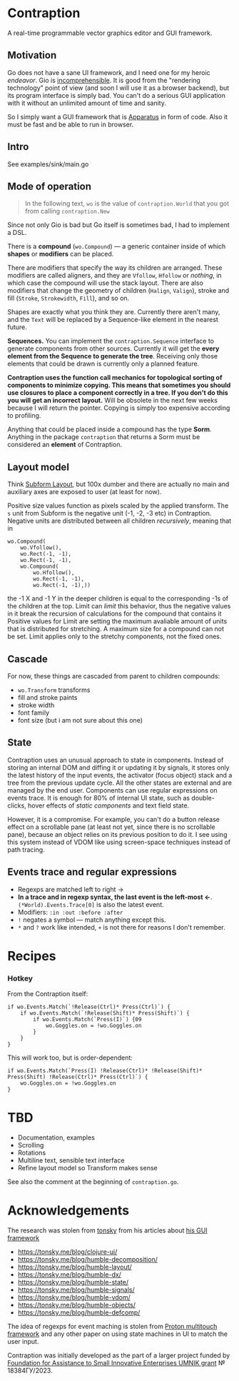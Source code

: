 # Contraption
A real-time programmable vector graphics editor and GUI framework.

## Motivation
Go does not have a sane UI framework, and I need one for my heroic _endeavor_. Gio is [incomprehensible](https://gioui.org/doc/learn/get-started#creating-the-program). It is good from the "rendering technology" point of view (and soon I will use it as a browser backend), but its program interface is simply bad. You can't do a serious GUI application with it without an unlimited amount of time and sanity.

So I simply want a GUI framework that is [Apparatus](https://aprt.us) in form of code. Also it must be fast and be able to run in browser.

## Intro
See examples/sink/main.go

## Mode of operation
> In the following text, `wo` is the value of `contraption.World` that you got from calling `contraption.New`

Since not only Gio is bad but Go itself is sometimes bad, I had to implement a DSL.

There is a **compound** (`wo.Compound`) — a generic container inside of which **shapes** or **modifiers** can be placed. 

There are modifiers that specify the way its children are arranged. These modifiers are called aligners, and they are `Vfollow`, `Hfollow` or _nothing_, in which case the compound will use the stack layout.
There are also modifiers that change the geometry of children (`Halign`, `Valign`), stroke and fill (`Stroke`, `Strokewidth`, `Fill`), and so on.

Shapes are exactly what you think they are. Currently there aren't many, and the `Text` will be replaced by a Sequence-like element in the nearest future. 

**Sequences.** You can implement the `contraption.Sequence` interface to generate components from other sources. Currently it will get the **every element from the Sequence to generate the tree**. Receiving only those elements that could be drawn is currently only a planned feature.

**Contraption uses the function call mechanics for topological sorting of components to minimize copying. This means that sometimes you should use closures to place a component correctly in a tree. If you don't do this you will get an incorrect layout.** Will be obsolete in the next few weeks because I will return the pointer. Copying is simply too expensive according to profiling.

Anything that could be placed inside a compound has the type **Sorm**. Anything in the package `contraption` that returns a Sorm must be considered an **element** of Contraption.

## Layout model
Think [Subform Layout](https://subformapp.com/articles/why-not-flexbox/), but 100x dumber and there are actually no main and auxiliary axes are exposed to user (at least for now).

Positive size values function as pixels scaled by the applied transform. The `s` unit from Subform is the negative unit (-1, -2, -3 etc) in Contraption. Negative units are distributed between all children _recursively_, meaning that in
```
wo.Compound(
	wo.Vfollow(),
	wo.Rect(-1, -1),
	wo.Rect(-1, -1),
	wo.Compound(
		wo.Hfollow(),
		wo.Rect(-1, -1),
		wo.Rect(-1, -1),))
```
the -1 X and -1 Y in the deeper children is equal to the corresponding -1s of the children at the top.
Limit can _limit_ this behavior, thus the negative values in it break the recursion of calculations for the compound that contains it
Positive values for Limit are setting the maximum avaliable amount of units that is distributed for stretching. 
A maximum size for a compound can not be set. Limit applies only to the stretchy components, not the fixed ones.

## Cascade
For now, these things are cascaded from parent to children compounds:
- `wo.Transform` transforms
- fill and stroke paints
- stroke width
- font family
- font size (but i am not sure about this one)

## State
Contraption uses an unusual approach to state in components. Instead of storing an internal DOM and diffing it or updating it by signals, it stores only the latest history of the input events, the activator (focus object) stack and a tree from the previous update cycle. All the other states are external and are managed by the end user. Components can use regular expressions on events trace. It is enough for 80% of internal UI state, such as double-clicks, hover effects of *static components* and text field state. 

However, it is a compromise. For example, you can't do a button release effect on a scrollable pane (at least not yet, since there is no scrollable pane), because an object relies on its previous position to do it. I see using this system instead of VDOM like using screen-space techniques instead of path tracing.
## Events trace and regular expressions
- Regexps are matched left to right →
- **In a trace and in regexp syntax, the last event is the left-most ←**. `(*World).Events.Trace[0]` is also the latest event.
- Modifiers: `:in :out :before :after`
- `!` negates a symbol — match anything except this.
- `*` and `?` work like intended, `+` is not there for reasons I don't remember.
# Recipes
### Hotkey
From the Contraption itself:
```
if wo.Events.Match(`!Release(Ctrl)* Press(Ctrl)`) {
	if wo.Events.Match(`!Release(Shift)* Press(Shift)`) {
		if wo.Events.Match(`Press(I)`) {09
			wo.Goggles.on = !wo.Goggles.on
		}
	}
}
```
This will work too, but is order-dependent:
```
if wo.Events.Match(`Press(I) !Release(Ctrl)* !Release(Shift)* Press(Shift) !Release(Ctrl)* Press(Ctrl)`) {
	wo.Goggles.on = !wo.Goggles.on
}
```
# TBD
- Documentation, examples
- Scrolling
- Rotations
- Multiline text, sensible text interface
- Refine layout model so Transform makes sense

See also the comment at the beginning of `contraption.go`.

# Acknowledgements

The research was stolen from [tonsky](https://github.com/tonsky) from his articles about [his GUI framework](https://github.com/HumbleUI/HumbleUI)
- https://tonsky.me/blog/clojure-ui/
- https://tonsky.me/blog/humble-decomposition/
- https://tonsky.me/blog/humble-layout/
- https://tonsky.me/blog/humble-dx/
- https://tonsky.me/blog/humble-state/
- https://tonsky.me/blog/humble-signals/
- https://tonsky.me/blog/humble-vdom/
- https://tonsky.me/blog/humble-objects/
- https://tonsky.me/blog/humble-defcomp/

The idea of regexps for event maching is stolen from [Proton multitouch framework](http://vis.berkeley.edu/papers/proton/) and any other paper on using state machines in UI to match the user input.

Contraption was initially developed as the part of a larger project funded by [Foundation for Assistance to Small Innovative Enterprises UMNIK grant](https://fasie.ru/programs/programma-umnik/) № 18384ГУ/2023.
